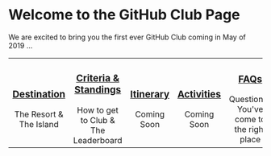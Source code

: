 # Welcome to the GitHub Club Page

We are excited to bring you the first ever GitHub Club coming in May of 2019 ...

<table>
  <col width="500">
  <col width="500"
  <tr>
    <td align=center>
      <h3><b><a href="https://githubber.com/category/crafts/sales/sales-guide">Destination</a></b><br/>
      </h3>
      The Resort & The Island<br/>
    </td>
    <td align=center>
      <h3><b><a href="https://githubber.com/category/crafts/sales/product-customer-competition">Criteria & Standings</a></b><br/>
      </h3>
      How to get to Club & The Leaderboard<br/> 
    </td>
    <td align=center>
      <h3><b><a href="https://githubber.com/category/crafts/sales/customer-facing-resources">Itinerary</a></b><br/>
      </h3>
      Coming Soon<br/>
    </td>
    <td align=center>
      <h3><b><a href="https://githubber.com/category/crafts/sales/customer-facing-resources">Activities</a></b><br/>
      </h3>
      Coming Soon<br/>
    </td>
    <td align=center>
      <h3><b><a href="https://githubber.com/category/crafts/sales/customer-facing-resources">FAQs</a></b><br/>
      </h3>
      Questions? You've come to the right place<br/>
    </td>
      <td align=center>
      <h3><b><a href="https://githubber.com/category/crafts/sales/customer-facing-resources">Updates</a></b><br/>
      </h3>
      The Lastest & Greatest<br/>

</tr>
</table>
